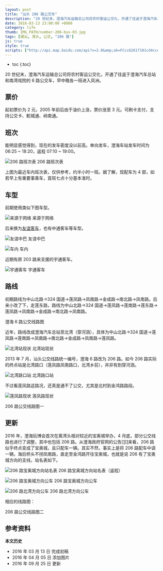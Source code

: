 ```yaml
---
layout: post
title: "汕头 206 路公交车"
description: "20 世纪末，澄海汽车运输总公司将农村客运公交化，开通了往返于澄海汽车总站和南湾戏院的 6 路公交车，早中晚各一班进入凤洲。"
date: 2016-03-13 23:00:00 +0800
category: life
thumb: IMG_PATH/number-206-bus-03.jpg
tags: [潮汕, 湾头, 公交, "206 路"]
js: true
style: true
scripts: ["http://api.map.baidu.com/api?v=2.0&amp;ak=FCcc6261f101cd4ccefee22113a609de"]
---
```


* toc
{:toc}

20 世纪末，澄海汽车运输总公司将农村客运公交化，开通了往返于澄海汽车总站和南湾戏院的 6 路公交车，早中晚各一班进入凤洲。

## 票价

起初票价为 2 元，2005 年前后由于油价上涨，票价涨至 3 元。可刷卡支付，支持公交卡、鮀城通、岭南通。

## 班次

能明显感觉得到，现在的发车密度没以前高。单向发车，澄海车站发车时间为 06:25 ~ 18:20，返程 07:10 ~ 19:00。

![206 路班次表]({{site.IMG_PATH}}/number-206-bus-01.jpg_640)
206 路班次表

上图为最近车内班次表，仅供参考，约半小时一班。据了解，现配车为 4 部，如若早上有重要事乘车，首班七点十分基本准时。

## 车型

前期使用类似下图车型。

![来源于网络]({{site.IMG_PATH}}/number-206-bus-02.jpg)
来源于网络

后来换为[友谊客车](http://www.youyiautomobile.com/goods.php?id=82)，也有中通客车等车型。

![友谊中巴]({{site.IMG_PATH}}/number-206-bus-03.jpg_640)
友谊中巴

![车内]({{site.IMG_PATH}}/number-206-bus-04.jpg_640)
车内

近期有原 203 路来支援的宇通客车。

![宇通客车]({{site.IMG_PATH}}/number-206-bus-05.jpg_640)
宇通客车

## 路线

初期路线为中山北路→324 国道→莲凤路→凤南路→金成路→南北路→凤南路。后来小改了下，走莲东路，路线为中山北路→324 国道→莲凤路→莲南路→莲东路→莲凤路→凤南路→金成路→南北路→凤南路。

<div id="map1"></div>
澄海 6 路公交线路图

近年，路线改成澄海汽车总站至北湾（穿河涵），具体为中山北路→324 国道→莲凤路→莲南路→凤南路→南北路→金成路→凤南路→莲凤路。

![北湾站现状]({{site.IMG_PATH}}/number-206-bus-06.jpg_640)
北湾站现状

2013 年 7 月，汕头公交线路统一编号，澄海 6 路改为 206 路。如今 206 路实际的终点站是北湾路口（莲凤路凤南路口，北湾乡前），并非有到穿河涵。

![北湾路口站]({{site.IMG_PATH}}/number-206-bus-07.jpg_640)
北湾路口站

不过看莲凤路这路况，还真是通不了公交，尤其是北村到金鸿路路段。

![莲凤路现状]({{site.IMG_PATH}}/number-206-bus-08.jpg_640)
莲凤路现状

<div id="map2"></div>
206 路公交线路图一

## 更新

2016 年，澄海玩博会首次在离湾头相对较近的宝奥城举办，4 月底，部分公交线路也进行了调整，其中也包括 206 路。从澄海政府官网的公告[[1]][1]来看，206 路似乎终点变成了宝奥城，且只配车一辆。其实不然，事实上是将 206 路配车中调一辆，海后桥头不拐凤南路，直走至金鸿路开往宝奥城，也就是说 206 有了宝奥城方向的支线，站名表如下。

![206 路宝奥城方向站名表]({{site.IMG_PATH}}/number-206-bus-09.jpg_640)
206 路宝奥城方向站名表（返程）

![206 路宝奥城方向公车]({{site.IMG_PATH}}/number-206-bus-10.jpg_640)
206 路宝奥城方向公车

![206 路北湾方向公车]({{site.IMG_PATH}}/number-206-bus-11.jpg_640)
206 路北湾方向公车

相应的线路图：

<div id="map3"></div>
206 路公交线路图二

## 参考资料

[1]: http://www.gdchenghai.gov.cn/Article/NoticeDetail?Id=226 "关于调整澄海区部分公交线路行驶走向的公告"

**本文历史**

* 2016 年 03 月 13 日 完成初稿
* 2016 年 04 月 05 日 添加图片
* 2016 年 09 月 25 日 更新

<!--<style>
#map1,#map2,#map3 {width:100%;max-width: 640px;}
</style>-->
<!--<script>
    var bmap1 = document.getElementById('map1');
    var bmap2 = document.getElementById('map2');
    var bmap3 = document.getElementById('map3');
    var mapWidth = bmap1.offsetWidth;
    bmap1.style.height = mapWidth*2/3 + 'px';
    bmap2.style.height = mapWidth*2/3 + 'px';
    bmap3.style.height = mapWidth*2/3 + 'px';
    var map1 = new BMap.Map("map1");
    var map2 = new BMap.Map("map2");
    var map3 = new BMap.Map("map3");
	var myIcon = new BMap.Icon("{{site.IMG_PATH}}/marker.png", new BMap.Size(23,25),{anchor: new BMap.Size(11, 25)});
    var marker11 = new BMap.Marker(new BMap.Point(116.77855,23.47717),{icon:myIcon});  // 澄海汽车总站
    var marker12 = new BMap.Marker(new BMap.Point(116.81654,23.47337),{icon:myIcon});  // 南湾戏院
    var marker21 = new BMap.Marker(new BMap.Point(116.77855,23.47717),{icon:myIcon});  // 澄海汽车总站
    var marker22 = new BMap.Marker(new BMap.Point(116.81654,23.47337),{icon:myIcon});  // 南湾戏院
    var marker31 = new BMap.Marker(new BMap.Point(116.77855,23.47717),{icon:myIcon});  // 澄海汽车总站
    var marker32 = new BMap.Marker(new BMap.Point(116.82681,23.48814),{icon:myIcon});  // 北湾路口
    var marker33 = new BMap.Marker(new BMap.Point(116.81817,23.49187),{icon:myIcon});  // 北湾
    var marker34 = new BMap.Marker(new BMap.Point(116.85234,23.48278),{icon:myIcon});  // 凤洲
    var marker41 = new BMap.Marker(new BMap.Point(116.77855,23.47717),{icon:myIcon});  // 澄海汽车总站
    var marker42 = new BMap.Marker(new BMap.Point(116.82681,23.48814),{icon:myIcon});  // 北湾路口
    var marker43 = new BMap.Marker(new BMap.Point(116.852518, 23.498677),{icon:myIcon});  // 宝奥城
    var marker44 = new BMap.Marker(new BMap.Point(116.82398,23.48112),{icon:myIcon});  // 海后桥头
    var label11 = new BMap.Label("澄海汽车总站",{offset:new BMap.Size(20,-10)});
    var label12 = new BMap.Label("南湾戏院",{offset:new BMap.Size(20,-10)});
    var label21 = new BMap.Label("澄海汽车总站",{offset:new BMap.Size(20,-10)});
    var label22 = new BMap.Label("南湾戏院",{offset:new BMap.Size(20,-10)});
    var label31 = new BMap.Label("澄海汽车总站",{offset:new BMap.Size(20,-10)});
    var label32 = new BMap.Label("北湾路口",{offset:new BMap.Size(20,-10)});
    var label33 = new BMap.Label("北湾",{offset:new BMap.Size(20,-10)});
    var label34 = new BMap.Label("凤洲",{offset:new BMap.Size(20,-10)});
    var label41 = new BMap.Label("澄海汽车总站",{offset:new BMap.Size(20,-10)});
    var label42 = new BMap.Label("北湾路口",{offset:new BMap.Size(20,-10)});
    var label43 = new BMap.Label("宝奥城",{offset:new BMap.Size(20,-10)});
    var label44 = new BMap.Label("海后桥头",{offset:new BMap.Size(20,-10)});
    var points1 = [
        new BMap.Point(116.77855,23.47717),
        new BMap.Point(116.77750,23.48675),
        new BMap.Point(116.78518,23.49478),
        new BMap.Point(116.78616,23.49675),
        new BMap.Point(116.78681,23.49893),
        new BMap.Point(116.78863,23.49760),
        new BMap.Point(116.79179,23.49424),
        new BMap.Point(116.79316,23.49434),
        new BMap.Point(116.79866,23.50079),
        new BMap.Point(116.82478,23.48887),
        new BMap.Point(116.82686,23.48830),
        new BMap.Point(116.82398,23.48115),
        new BMap.Point(116.81976,23.48275),
        new BMap.Point(116.81837,23.47852),
        new BMap.Point(116.81877,23.47687),
        new BMap.Point(116.82029,23.47581),
        new BMap.Point(116.81925,23.47424),
        new BMap.Point(116.81823,23.47370),
        new BMap.Point(116.81654,23.47337),
    ];
    var points2 = [
        new BMap.Point(116.77855,23.47717),
        new BMap.Point(116.77750,23.48675),
        new BMap.Point(116.78518,23.49478),
        new BMap.Point(116.78616,23.49675),
        new BMap.Point(116.78681,23.49893),
        new BMap.Point(116.78863,23.49760),
        new BMap.Point(116.79179,23.49424),
        new BMap.Point(116.79330,23.49433),
        new BMap.Point(116.79601,23.48998),
        new BMap.Point(116.80261,23.49899),
        new BMap.Point(116.82466,23.48885),
        new BMap.Point(116.82692,23.48837),
        new BMap.Point(116.82398,23.48115),
        new BMap.Point(116.81976,23.48275),
        new BMap.Point(116.81837,23.47852),
        new BMap.Point(116.81877,23.47687),
        new BMap.Point(116.82029,23.47581),
        new BMap.Point(116.81925,23.47424),
        new BMap.Point(116.81823,23.47370),
        new BMap.Point(116.81654,23.47337),
    ];
    var points3 = [
        new BMap.Point(116.77855,23.47717),
        new BMap.Point(116.77750,23.48675),
        new BMap.Point(116.78518,23.49478),
        new BMap.Point(116.78616,23.49675),
        new BMap.Point(116.78681,23.49893),
        new BMap.Point(116.78863,23.49760),
        new BMap.Point(116.79179,23.49424),
        new BMap.Point(116.79330,23.49433),
        new BMap.Point(116.79601,23.48998),
        new BMap.Point(116.80900,23.47743),
        new BMap.Point(116.81076,23.47259),
        new BMap.Point(116.81165,23.47218),
        new BMap.Point(116.81687,23.47257),
        new BMap.Point(116.81819,23.47292),
        new BMap.Point(116.81890,23.47354),
        new BMap.Point(116.82032,23.47591),
        new BMap.Point(116.81883,23.47674),
        new BMap.Point(116.81838,23.47835),
        new BMap.Point(116.81981,23.48269),
        new BMap.Point(116.82398,23.48112),
        new BMap.Point(116.82681,23.48814),
    ];
    var points4 = [
        new BMap.Point(116.82681,23.48814),
        new BMap.Point(116.82482,23.48883),
   	    new BMap.Point(116.81813,23.49187),
    ];
    var points5 = [
        new BMap.Point(116.82681,23.48814),
        new BMap.Point(116.85234,23.48278),
    ];
    var points6 = [
        new BMap.Point(116.77855,23.47717),
        new BMap.Point(116.77750,23.48675),
        new BMap.Point(116.78518,23.49478),
        new BMap.Point(116.78616,23.49675),
        new BMap.Point(116.78681,23.49893),
        new BMap.Point(116.78863,23.49760),
        new BMap.Point(116.79179,23.49424),
        new BMap.Point(116.79330,23.49433),
        new BMap.Point(116.79601,23.48998),
        new BMap.Point(116.80900,23.47743),
        new BMap.Point(116.81076,23.47259),
        new BMap.Point(116.81165,23.47218),
        new BMap.Point(116.81687,23.47257),
        new BMap.Point(116.81819,23.47292),
        new BMap.Point(116.81890,23.47354),
        new BMap.Point(116.82032,23.47591),
        new BMap.Point(116.81883,23.47674),
        new BMap.Point(116.81838,23.47835),
        new BMap.Point(116.81981,23.48269),
        new BMap.Point(116.82398,23.48112),
    ];
    var points7 = [
        new BMap.Point(116.82398,23.48112),
        new BMap.Point(116.82681,23.48814),
    ];
    var points8 = [
        new BMap.Point(116.823974, 23.481090),
        new BMap.Point(116.838156, 23.475713),
        new BMap.Point(116.840052, 23.475572),
        new BMap.Point(116.852364, 23.498742),
        new BMap.Point(116.852518, 23.498677),
    ];
    var polyline1 = new BMap.Polyline(points1, {strokeWeight:3});
    var polyline2 = new BMap.Polyline(points2, {strokeWeight:3});
    var polyline3 = new BMap.Polyline(points3, {strokeWeight:3});
    var polyline4 = new BMap.Polyline(points4, {strokeWeight:3,strokeStyle:"dashed",strokeColor:"orange"});
    var polyline5 = new BMap.Polyline(points5, {strokeWeight:3,strokeStyle:"dashed"});
    var polyline6 = new BMap.Polyline(points6, {strokeWeight:3});
    var polyline7 = new BMap.Polyline(points7, {strokeWeight:3});
    var polyline8 = new BMap.Polyline(points8, {strokeWeight:3});
    var maps = [map1,map2,map3];
    for (var i in maps){
        if(mapWidth > 420){
            maps[i].centerAndZoom((new BMap.Point(116.81520,23.48716)), 14);
        }else{
            maps[i].centerAndZoom((new BMap.Point(116.81520,23.48716)), 13);
        };
        maps[i].disableScrollWheelZoom();
    }
    marker11.setLabel(label11);
    marker12.setLabel(label12);
    marker21.setLabel(label21);
    marker22.setLabel(label22);
    marker31.setLabel(label31);
    marker32.setLabel(label32);
    marker33.setLabel(label33);
    marker34.setLabel(label34);
    marker41.setLabel(label41);
    marker42.setLabel(label42);
    marker43.setLabel(label43);
    marker44.setLabel(label44);
    overlay1=[marker11,marker12,polyline1,polyline2];
    overlay2=[marker31,marker32,marker33,marker34,polyline3,polyline4,polyline5];
    overlay3=[marker41,marker42,marker43,marker44,polyline6,polyline7, polyline8];
    for (var x in overlay1){
        map1.addOverlay(overlay1[x]);
    };
    for (var x in overlay2){
        map2.addOverlay(overlay2[x]);
    };
    for (var x in overlay3){
        map3.addOverlay(overlay3[x]);
    };
  </script>-->
